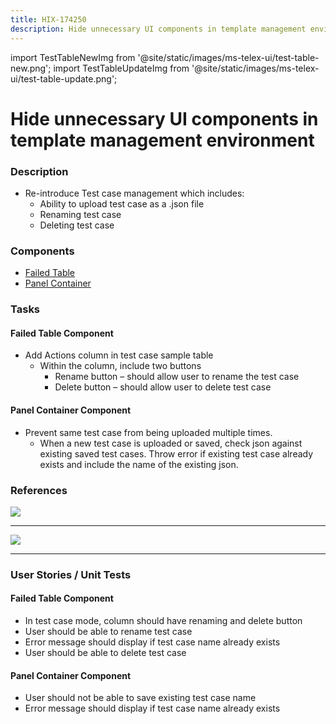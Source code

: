 ```yaml
---
title: HIX-174250
description: Hide unnecessary UI components in template management environment.
---
```


import TestTableNewImg from '@site/static/images/ms-telex-ui/test-table-new.png';
import TestTableUpdateImg from '@site/static/images/ms-telex-ui/test-table-update.png';

# Hide unnecessary UI components in template management environment

### Description

- Re-introduce Test case management which includes:
	- Ability to upload test case as a .json file
	- Renaming test case
	- Deleting test case

### Components

- [Failed Table](../Components/FailedTable)
- [Panel Container](../Components/)

### Tasks

#### Failed Table Component
- Add Actions column in test case sample table
	- Within the column, include two buttons
		- Rename button – should allow user to rename the test case
		- Delete button – should allow user to delete test case

#### Panel Container Component
- Prevent same test case from being uploaded multiple times.
	- When a new test case is uploaded or saved, check json against existing saved test cases. Throw error if existing test case already exists and include the name of the existing json.

### References

<img src={TestTableNewImg} />

---
<img src={TestTableUpdateImg} />

---


### User Stories / Unit Tests

#### Failed Table Component
- In test case mode, column should have renaming and delete button
- User should be able to rename test case
- Error message should display if test case name already exists
- User should be able to delete test case

#### Panel Container Component
- User should not be able to save existing test case name
- Error message should display if test case name already exists





